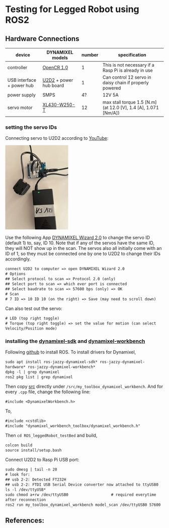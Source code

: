 # Testing for Legged Robot using ROS2

## Hardware Connections

| device | DYNAMIXEL models | number | specification |
| - | - | - | - |
| controller | <a href="https://emanual.robotis.com/docs/en/parts/controller/opencr10/">OpenCR 1.0</a> | 1 | This is not necessary if a Rasp Pi is already in use |
| USB interface + power hub | <a href="https://emanual.robotis.com/docs/en/parts/interface/u2d2/">U2D2</a> + power hub board | 1 | Can control 12 servo in daisy chain if properly powered |
| power supply | SMPS | 4? | 12V 5A | 
| servo motor | <a href="https://emanual.robotis.com/docs/en/dxl/x/xl430-w250/">XL430-W250-T</a> | 12 | max stall torque 1.5 [N.m] (at 12.0 [V], 1.4 [A], 1.071 [Nm/A]) |

### setting the servo IDs

Connecting servo to U2D2 according to <a href="https://www.youtube.com/watch?v=FIj_NULYOKQ">YouTube</a>:

<img src="https://github.com/SphericalCowww/ROS_leggedRobot_testBed/blob/main/basicConnection_DYNAMIXEL.png" width="200">

Use the following App <a href="https://emanual.robotis.com/docs/en/software/dynamixel/dynamixel_wizard2/">DYNAMIXEL Wizard 2.0</a> to change the servo ID (default 1) to, say, ID 10. Note that if any of the servos have the same ID, they will NOT show up in the scan. The servos also all initially come with an ID of 1, so they must be connected one by one to U2D2 to change their IDs accordingly.

    connect U2D2 to computer => open DYNAMIXEL Wizard 2.0
    # Options 
    ## Select protocol to scan => Protocol 2.0 (only)
    ## Select port to scan => which ever port is connected
    ## Select baudrate to scan => 57600 bps (only) => OK
    # Scan
    # 7 ID => 10 ID 10 (on the right) => Save (may need to scroll down) 

Can also test out the servo:

    # LED (top right toggle)
    # Torque (top right toggle) => set the value for motion (can select Velocity/Position mode)

### installing the <a href="https://github.com/ROBOTIS-GIT/DynamixelSDK">dynamixel-sdk</a> and  <a href="https://github.com/ROBOTIS-GIT/dynamixel-workbench">dynamixel-workbench</a>

Following <a href="https://github.com/SphericalCowww/ROS_init_practice">github</a> to install ROS. To install drivers for Dynamixel, 

    sudo apt install ros-jazzy-dynamixel-sdk* ros-jazzy-dynamixel-hardware* ros-jazzy-dynamixel-workbench*
    dpkg -l | grep dynamixel
    ros2 pkg list | grep dynamixel

Then copy <a href="https://github.com/ROBOTIS-GIT/dynamixel-workbench/tree/main/dynamixel_workbench_toolbox/examples/src">src</a> directly under ``/src/my_toolbox_dynamixel_workbench``. And for every ``.cpp`` file, change the following line:

    #include <DynamixelWorkbench.h>

To, 

    #include <cstdlib>
    #include "dynamixel_workbench_toolbox/dynamixel_workbench.h"

Then ``cd ROS_leggedRobot_testBed`` and build,

    colcon build
    source install/setup.bash

Connect U2D2 to Rasp Pi USB port: 

    sudo dmesg | tail -n 20
    # look for:
    ## usb 2-2: Detected FT232H
    ## usb 2-2: FTDI USB Serial Device converter now attached to ttyUSB0
    ls -l /dev/ttyUSB*
    sudo chmod a+rw /dev/ttyUSB0                   # required everytime after reconnection
    ros2 run my_toolbox_dynamixel_workbench model_scan /dev/ttyUSB0 57600

## References:
